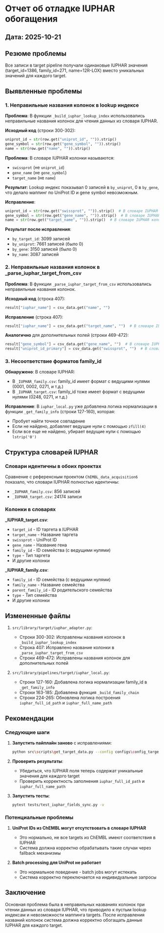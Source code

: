 # Отчет об отладке IUPHAR обогащения

## Дата: 2025-10-21

## Резюме проблемы

Все записи в target pipeline получали одинаковые IUPHAR значения (target_id=1386, family_id=271, name=12R-LOX) вместо уникальных значений для каждого target.

## Выявленные проблемы

### 1. Неправильные названия колонок в lookup индексе

**Проблема**: В функции `_build_iuphar_lookup_index` использовались неправильные названия колонок для чтения данных из словаря IUPHAR.

**Исходный код** (строки 300-302):
```python
uniprot_id = str(row.get("uniprot_id", "")).strip()
gene_symbol = str(row.get("gene_symbol", "")).strip()
name = str(row.get("name", "")).strip()
```

**Проблема**: В словаре IUPHAR колонки называются:
- `swissprot` (не `uniprot_id`)
- `gene_name` (не `gene_symbol`)
- `target_name` (не `name`)

**Результат**: Lookup индекс показывал 0 записей в `by_uniprot`, 0 в `by_gene`, что делало маппинг по UniProt ID и gene symbol невозможным.

**Исправление**:
```python
uniprot_id = str(row.get("swissprot", "")).strip()  # В словаре IUPHAR колонка называется swissprot
gene_symbol = str(row.get("gene_name", "")).strip()  # В словаре IUPHAR колонка называется gene_name
name = str(row.get("target_name", "")).strip()  # В словаре IUPHAR колонка называется target_name
```

**Результат после исправления**:
- `by_target_id`: 3099 записей
- `by_uniprot`: 7661 записей (было 0)
- `by_gene`: 3150 записей (было 0)
- `by_name`: 3087 записей

### 2. Неправильные названия колонок в _parse_iuphar_target_from_csv

**Проблема**: В функции `_parse_iuphar_target_from_csv` использовались неправильные названия колонок.

**Исходный код** (строка 407):
```python
result["iuphar_name"] = csv_data.get("name", "")
```

**Исправление** (строка 407):
```python
result["iuphar_name"] = csv_data.get("target_name", "")  # В словаре IUPHAR колонка называется target_name
```

**Аналогично** для дополнительных полей (строки 469-472):
```python
result["gene_symbol"] = csv_data.get("gene_name", "")  # В словаре IUPHAR колонка называется gene_name
result["uniprot_id_primary"] = csv_data.get("swissprot", "")  # В словаре IUPHAR колонка называется swissprot
```

### 3. Несоответствие форматов family_id

**Обнаружено**: В словаре IUPHAR:
- В `_IUPHAR_family.csv`: family_id имеет формат с ведущими нулями (0001, 0002, 0271, и т.д.)
- В `_IUPHAR_target.csv`: family_id тоже имеет формат с ведущими нулями (0248, 0271, и т.д.)

**Исправление**: В `iuphar_local.py` уже добавлена логика нормализации в функции `_get_family_info` (строки 127-160), которая:
- Пробует найти точное совпадение
- Если не найдено, добавляет ведущие нули с помощью `zfill(4)`
- Если все еще не найдено, убирает ведущие нули с помощью `lstrip('0')`

## Структура словарей IUPHAR

### Словари идентичны в обоих проектах

Сравнение с референсным проектом `ChEMBL_data_acquisition6` показало, что словари IUPHAR полностью идентичны:
- `_IUPHAR_family.csv`: 856 записей
- `_IUPHAR_target.csv`: 24174 записи

### Колонки в словарях

**_IUPHAR_target.csv**:
- `target_id` - ID таргета в IUPHAR
- `target_name` - Название таргета
- `swissprot` - UniProt ID
- `gene_name` - Название гена
- `family_id` - ID семейства (с ведущими нулями)
- `type` - Тип таргета
- И другие колонки

**_IUPHAR_family.csv**:
- `family_id` - ID семейства (с ведущими нулями)
- `family_name` - Название семейства
- `parent_family_id` - ID родительского семейства
- `type` - Тип семейства
- И другие колонки

## Измененные файлы

1. `src/library/target/iuphar_adapter.py`:
   - Строки 300-302: Исправлены названия колонок в `_build_iuphar_lookup_index`
   - Строка 407: Исправлено название колонки в `_parse_iuphar_target_from_csv`
   - Строки 469-472: Исправлены названия колонок для дополнительных полей

2. `src/library/pipelines/target/iuphar_local.py`:
   - Строки 127-160: Добавлена логика нормализации family_id в `_get_family_info`
   - Строки 163-185: Добавлена функция `_build_family_chain`
   - Строки 224-265: Обновлена логика построения `iuphar_full_id_path` и `iuphar_full_name_path`

## Рекомендации

### Следующие шаги

1. **Запустить пайплайн заново** с исправлениями:
   ```bash
   python src\scripts\get_target_data.py --config configs\config_target_full.yaml --limit 5 --input data\input\target.csv
   ```

2. **Проверить результаты**:
   - Убедиться, что IUPHAR поля теперь содержат уникальные значения для каждого target
   - Проверить корректность заполнения `iuphar_full_id_path` и `iuphar_full_name_path`

3. **Запустить тесты**:
   ```bash
   pytest tests/test_iuphar_fields_sync.py -v
   ```

### Потенциальные проблемы

1. **UniProt IDs из ChEMBL могут отсутствовать в словаре IUPHAR**
   - Это нормально, не все targets из ChEMBL имеют соответствия в IUPHAR
   - Система должна корректно обрабатывать такие случаи через fallback механизмы

2. **Batch processing для UniProt не работает**
   - Это нормальное поведение - batch jobs могут истекать
   - Система корректно переключается на индивидуальные запросы

## Заключение

Основная проблема была в неправильных названиях колонок при чтении данных из словаря IUPHAR, что приводило к пустым lookup индексам и невозможности маппинга targets. После исправления названий колонок система должна корректно обогащать данные IUPHAR для каждого target.
